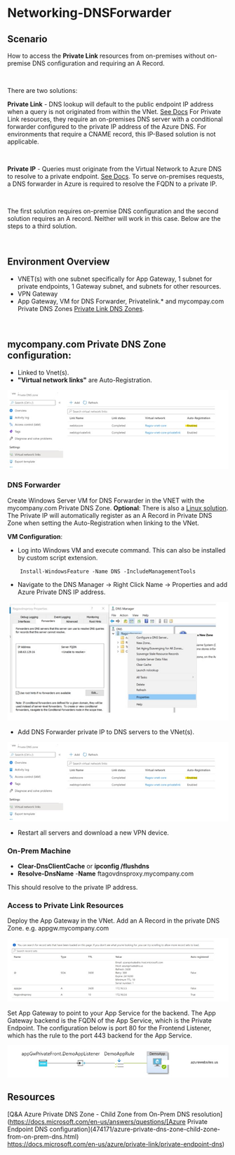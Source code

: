 # Networking-DNSForwarder

## Scenario

How to access the **Private Link** resources from on-premises without on-premise DNS configuration and requiring an A Record. 

<br/>

There are two solutions:
<br/>

**Private Link** - DNS lookup will default to the public endpoint IP address when a query is not originated from within the VNet. [See Docs](https://docs.microsoft.com/en-us/azure/storage/files/storage-files-networking-dns#configuring-dns-forwarding) For Private Link resources, they require an on-premises DNS server with a conditional forwarder configured to the private IP address of the Azure DNS. For environments that require a CNAME record, this IP-Based solution is not applicable. 

<br />

**Private IP** - Queries must originate from the Virtual Network to Azure DNS to resolve to a private endpoint. [See Docs](https://docs.microsoft.com/en-us/azure/private-link/private-endpoint-dns#on-premises-workloads-using-a-dns-forwarder). To serve on-premises requests, a DNS forwarder in Azure is required to resolve the FQDN to a private IP. 

<br />

The first solution requires on-premise DNS configuration and the second solution requires an A record. Neither will work in this case. Below are the steps to a third solution. 

<br />

## **Environment Overview**
- VNET(s) with one subnet specifically for App Gateway, 1 subnet for private endpoints, 1 Gateway subnet, and subnets for other resources.
- VPN Gateway
- App Gateway, VM for DNS Forwarder, Privatelink.*  and mycompay.com Private DNS Zones [Private Link DNS Zones](https://docs.microsoft.com/en-us/azure/private-link/private-endpoint-dns#azure-services-dns-zone-configuration). 

<br/>

## mycompany.com Private DNS Zone configuration:
- Linked to Vnet(s). 
- **"Virtual network links"** are Auto-Registration. 

![VNET Link](./images/dnslink.jpg)

### DNS Forwarder
Create Windows Server VM for DNS Forwarder in the VNET with the mycompany.com Private DNS Zone. **Optional**: There is also a [Linux solution](https://github.com/Azure/azure-quickstart-templates/tree/master/demos/dns-forwarder). The Private IP will automatically register as an A Record in Private DNS Zone when setting the Auto-Registration when linking to the VNet. 

**VM Configuration**:
- Log into Windows VM and execute command. This can also be installed by custom script extension. 
```	
    Install-WindowsFeature -Name DNS -IncludeManagementTools
```
- Navigate to the DNS Manager -> Right Click Name -> Properties and add Azure Private DNS IP address.


![DNS Forwarder Configuration ](./images/dnsforwarder.jpg)

- Add DNS Forwarder private IP to DNS servers to the VNet(s).  

![DNS Forwarder IP VNET](./images/dnslink.jpg)

- Restart all servers and download a new VPN device. 

### On-Prem Machine
- **Clear-DnsClientCache** or **ipconfig /flushdns**
- **Resolve-DnsName** -**Name** ftagovdnsproxy.mycompany.com

This should resolve to the private IP address. 

### Access to Private Link Resources

Deploy the App Gateway in the VNet. Add an A Record in the private DNS Zone. e.g. appgw.mycompany.com

![Private DNS Zone](./images/privatedns.jpg)


Set App Gateway to point to your App Service for the backend. The App Gateway backend is the FQDN of the App Service, which is the Private Endpoint.  The configuration below is port 80 for the Frontend Listener, which has the rule to the port 443 backend for the App Service. 

![Application Gateway](./images/appgw.jpg)


## Resources

[Q&A Azure Private DNS Zone - Child Zone from On-Prem DNS resolution](https://docs.microsoft.com/en-us/answers/questions/[Azure Private Endpoint DNS configuration](474171/azure-private-dns-zone-child-zone-from-on-prem-dns.html) <br/>
https://docs.microsoft.com/en-us/azure/private-link/private-endpoint-dns) <br/>
